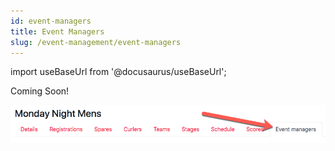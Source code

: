 ```yaml
---
id: event-managers
title: Event Managers
slug: /event-management/event-managers
---
```

import useBaseUrl from '@docusaurus/useBaseUrl';

Coming Soon!

![Event Managers Navigation](/img/docs/event-management/event-managers/navigation.png)
